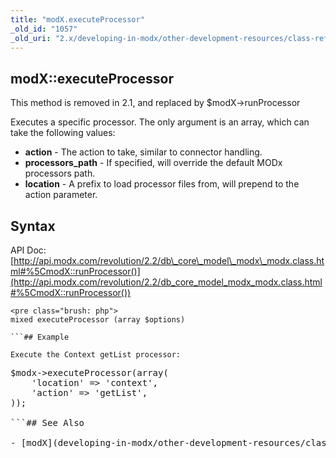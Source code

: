 ```yaml
---
title: "modX.executeProcessor"
_old_id: "1057"
_old_uri: "2.x/developing-in-modx/other-development-resources/class-reference/modx/modx.executeprocessor"
---
```


## modX::executeProcessor

This method is removed in 2.1, and replaced by $modX->runProcessor

Executes a specific processor. The only argument is an array, which can take the following values:

- **action** - The action to take, similar to connector handling.
- **processors\_path** - If specified, will override the default MODx processors path.
- **location** - A prefix to load processor files from, will prepend to the action parameter.

## Syntax

API Doc: [http://api.modx.com/revolution/2.2/db\_core\_model\_modx\_modx.class.html#%5CmodX::runProcessor()](http://api.modx.com/revolution/2.2/db_core_model_modx_modx.class.html#%5CmodX::runProcessor())

```
<pre class="brush: php">
mixed executeProcessor (array $options)

```## Example

Execute the Context getList processor:

```
<pre class="brush: php">
$modx->executeProcessor(array(
    'location' => 'context',
    'action' => 'getList',
));

```## See Also

- [modX](developing-in-modx/other-development-resources/class-reference/modx "modX")